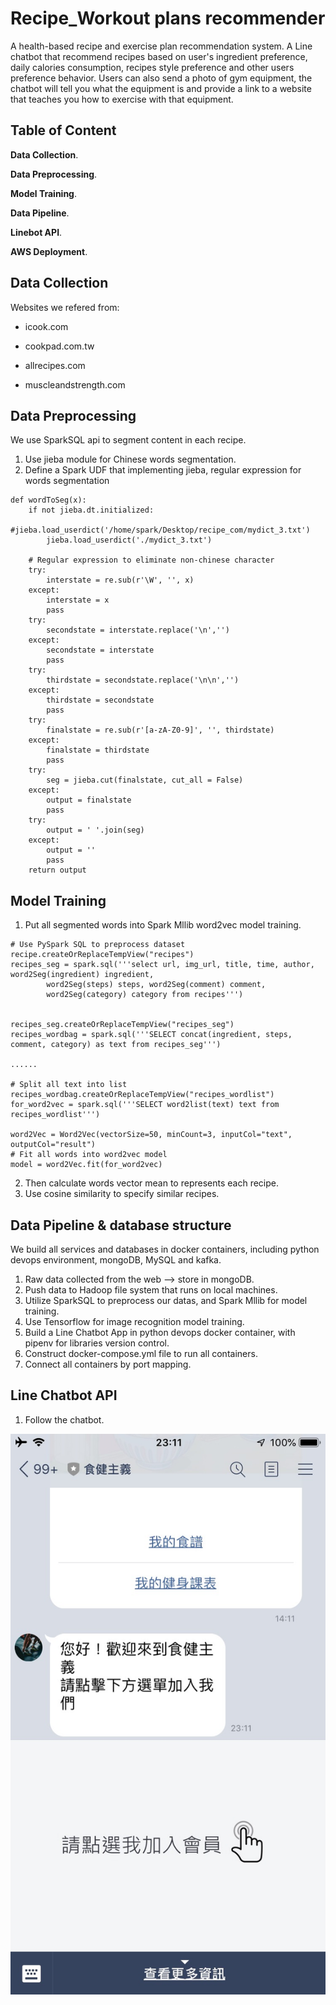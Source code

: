 # Recipe_Workout plans recommender
A health-based recipe and exercise plan recommendation system.
A Line chatbot that recommend recipes based on user's ingredient preference, daily calories consumption, recipes style preference and other users preference behavior. Users can also send a photo of gym equipment, the chatbot will tell you what the equipment is and provide a link to a website that teaches you how to exercise with that equipment.


## Table of Content
**Data Collection**. 

**Data Preprocessing**. 

**Model Training**. 

**Data Pipeline**. 

**Linebot API**. 

**AWS Deployment**. 


## Data Collection
Websites we refered from:

* icook.com

* cookpad.com.tw

* allrecipes.com

* muscleandstrength.com

## Data Preprocessing

We use SparkSQL api to segment content in each recipe. 

1. Use jieba module for Chinese words segmentation. 
2. Define a Spark UDF that implementing jieba, regular expression for words segmentation
```
def wordToSeg(x):
	if not jieba.dt.initialized:
		#jieba.load_userdict('/home/spark/Desktop/recipe_com/mydict_3.txt')
		jieba.load_userdict('./mydict_3.txt')

	# Regular expression to eliminate non-chinese character
	try:
		interstate = re.sub(r'\W', '', x)
	except:
		interstate = x
		pass
	try:
		secondstate = interstate.replace('\n','')
	except:
		secondstate = interstate
		pass
	try:
		thirdstate = secondstate.replace('\n\n','')
	except:
		thirdstate = secondstate
		pass
	try:
		finalstate = re.sub(r'[a-zA-Z0-9]', '', thirdstate)
	except:
		finalstate = thirdstate
		pass
	try:
		seg = jieba.cut(finalstate, cut_all = False)
	except:
		output = finalstate
		pass
	try:
		output = ' '.join(seg)
	except:
		output = ''
		pass
	return output
```

## Model Training
1. Put all segmented words into Spark Mllib word2vec model training.

```
# Use PySpark SQL to preprocess dataset
recipe.createOrReplaceTempView("recipes")
recipes_seg = spark.sql('''select url, img_url, title, time, author, word2Seg(ingredient) ingredient, 
		word2Seg(steps) steps, word2Seg(comment) comment,
		word2Seg(category) category from recipes''')


recipes_seg.createOrReplaceTempView("recipes_seg")
recipes_wordbag = spark.sql('''SELECT concat(ingredient, steps, comment, category) as text from recipes_seg''')

......

# Split all text into list
recipes_wordbag.createOrReplaceTempView("recipes_wordlist")
for_word2vec = spark.sql('''SELECT word2list(text) text from recipes_wordlist''')

word2Vec = Word2Vec(vectorSize=50, minCount=3, inputCol="text", outputCol="result")
# Fit all words into word2vec model
model = word2Vec.fit(for_word2vec)
```
2. Then calculate words vector mean to represents each recipe.
3. Use cosine similarity to specify similar recipes.

## Data Pipeline & database structure

We build all services and databases in docker containers, including python devops environment, mongoDB, MySQL and kafka. 

1. Raw data collected from the web --> store in mongoDB.
2. Push data to Hadoop file system that runs on local machines.
3. Utilize SparkSQL to preprocess our datas, and Spark Mllib for model training.
4. Use Tensorflow for image recognition model training.
5. Build a Line Chatbot App in python devops docker container, with pipenv for libraries version control.
6. Construct docker-compose.yml file to run all containers.
7. Connect all containers by port mapping.


## Line Chatbot API

1. Follow the chatbot.

![alt text](https://github.com/asd855280/recipe_recommend_final/blob/master/demo_img/follow.jpg?raw=true)
